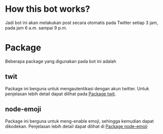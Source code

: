 # How this bot works?

Jadi bot ini akan melakukan post secara otomatis pada Twitter setiap 3 jam, pada jam 6 a.m. sampai 9 p.m.

# Package

Beberapa package yang digunakan pada bot ini adalah

## twit

Package ini berguna untuk mengautentikasi dengan akun twitter. Untuk penjelasan lebih detail dapat dilihat pada [Package twit](https://www.npmjs.com/package/twit).

## node-emoji

Package ini berguna untuk meng-enable emoji, sehingga kemudian dapat dikodekan. Penjelasan lebih detail dapat dilihat di [Package node-emoji](https://www.npmjs.com/package/node-emoji)
